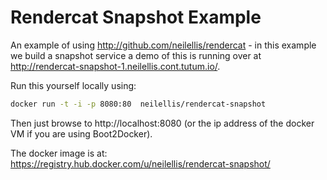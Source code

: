 Rendercat Snapshot Example
==========================

An example of using http://github.com/neilellis/rendercat - in this example we build a snapshot service a demo of this is running over at http://rendercat-snapshot-1.neilellis.cont.tutum.io/.

Run this yourself locally using:

```bash
docker run -t -i -p 8080:80  neilellis/rendercat-snapshot
```

Then just browse to http://localhost:8080 (or the ip address of the docker VM if you are using Boot2Docker).

The docker image is at: https://registry.hub.docker.com/u/neilellis/rendercat-snapshot/



